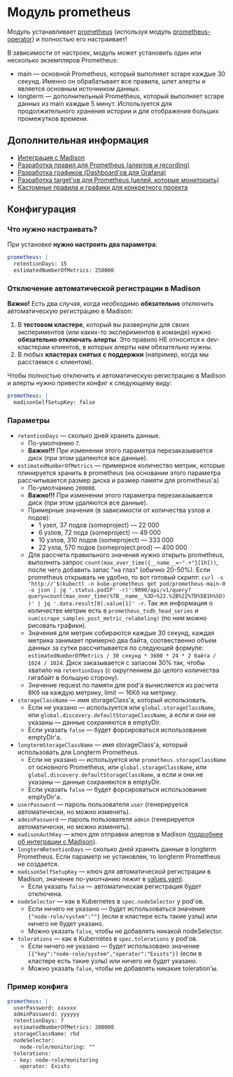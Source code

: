 Модуль prometheus
=======

Модуль устанавливает [prometheus](https://prometheus.io/) (используя модуль [prometheus-operator](../200-prometheus-operator/)) и полностью его настраивает!

В зависимости от настроек, модуль может установить один или несколько экземпляров Prometheus:
* main — основной Prometheus, который выполняет scrape каждые 30 секунд. Именно он обрабатывает все правила, шлет алерты и является основным источником данных.
* longterm — дополнительный Prometheus, который выполняет scrape данных из main каждые 5 минут. Используется для продолжительного хранения истории и для отображения больших промежутков времени.

Дополнительная информация
-------------------------

* [Интеграция с Madison](docs/MADISON.md)
* [Разработка правил для Prometheus (алертов и recording)](docs/PROMETHEUS_RULES_DEVELOPMENT.md)
* [Разработка графиков (Dashboard'ов для Grafana)](docs/GRAFANA_DASHBOARD_DEVELOPMENT.md)
* [Разработка target'ов для Prometheus (целей, которые мониторить)](docs/PROMETHEUS_TARGETS_DEVELOPMENT.md)
* [Кастомные правила и графики для конкретного проекта](docs/PROJECT_CUSTOMIZATION.md)

Конфигурация
------------

### Что нужно настраивать?

При установке **нужно настроить два параметра**:
```yaml
prometheus: |
  retentionDays: 15
  estimatedNumberOfMetrics: 250000
```

### Отключение автоматической регистрации в Madison

**Важно!** Есть два случая, когда необходимо **обязательно** отключить автоматическую регистрацию в Madison:
1. В **тестовом кластере**, который вы развернули для своих экспериментов (или каких-то экспериментов в команде) нужно **обязательно отключать алерты**. Это правило НЕ относится к dev-кластерам клиентов, в которых алерты нам обязательно нужны.
2. В любых **кластерах снятых с поддержки** (например, когда мы расстаемся с клиентом).

Чтобы полностью отключить и автоматическую регистрацию в Madison и алерты нужно привести конфиг к следующему виду:

```yaml
prometheus: |
  madisonSelfSetupKey: false
```

### Параметры

* `retentionDays` — сколько дней хранить данные.
    * По-умолчанию `7`.
    * **Важно!!!** При изменении этого параметра перезаказывается диск (при этом удаляются все данные).
* `estimatedNumberOfMetrics` — примерное количество метрик, которые плинируется хранить в prometheus (на основании этого параметра рассчитывается размер диска и размер памяти для prometheus'а)
    * По-умолчанию `200000`.
    * **Важно!!!** При изменении этого параметра перезаказывается диск (при этом удаляются все данные).
    * Примерные значения (в зависимости от количества узлов и подов):
        * 1 узел, 37 подов (someproject) — 22 000
        * 6 узлов, 72 пода (someproject) — 49 000
        * 10 узлов, 310 подов (someproject) — 333 000
        * 22 узла, 570  подов (someproject.prod) — 400 000
    * Для рассчета правильного значения нужно открыть prometheus, выполнить запрос `count(max_over_time({__name__=~".+"}[1h]))`, после чего добавить запас "на глаз" (обычно 20-50%). Если prometheus открывать не удобно, то вот готовый скрипт: `curl -s 'http://'$(kubectl -n kube-prometheus get pod/prometheus-main-0 -o json | jq '.status.podIP' -r)':9090/api/v1/query?query=count(max_over_time(%7B__name__%3D~%22.%2B%22%7D%5B1h%5D))' | jq '.data.result[0].value[1]' -r`. Так же информация о количестве метрик есть в `prometheus_tsdb_head_series` и `sum(scrape_samples_post_metric_relabeling)` (по ним можно рисовать графики).
    * Значения для метрик собираются каждые 30 секунд, каждая метрика занимает примерно два байта, соотвественно объем данных за сутки рассчитывается по следующей формуле: `estimatedNumberOfMetrics / 30 секунд * 3600 * 24 * 2 байта / 1024 / 1024`. Диск заказывается с запасом 30% так, чтобы хватило на `retentionDays` (с округлением до целого количества гигабайт в большую сторону).
    * Значение request по памяти для pod'а вычисляется из расчета 8Кб на каждую метрику, limit — 16Кб на метрику.
* `storageClassName` — имя storageClass'а, который использовать.
    * Если не указано — используется или `global.storageClassName`, или `global.discovery.defaultStorageClassName`, а если и они не указаны — данные сохраняются в emptyDir.
    * Если указать `false` — будет форсироваться использование emptyDir'а.
* `longtermStorageClassName` — имя storageClass'а, который использовать для Longterm Prometheus.
    * Если не указано — используется или `prometheus.storageClassName` от основного Prometheus, или `global.storageClassName`, или `global.discovery.defaultStorageClassName`, а если и они не указаны — данные сохраняются в emptyDir.
    * Если указать `false` — будет форсироваться использование emptyDir'а.
* `userPassword` — пароль пользователя `user` (генерируется автоматически, но можно изменять).
* `adminPassword` — пароль пользователя `admin` (генерируется автоматически, но можно изменять).
* `madisonAuthKey` — ключ для отправки алертов в Madison ([подробнее об интеграции с Madison](docs/MADISON.md)).
* `longtermRetentionDays` — сколько дней хранить данные в longterm Prometheus. Если параметр не установлен, то longterm Prometheus не создается.
* `madisonSelfSetupKey` — ключ для автоматической регистрации в Madison, значение по-умолчанию лежит в [values.yaml](values.yaml).
    * Если указать `false` — автоматическая регистрация будет отключена.
* `nodeSelector` — как в Kubernetes в `spec.nodeSelector` у pod'ов.
    * Если ничего не указано — будет использоваться значение `{"node-role/system":""}` (если в кластере есть такие узлы) или ничего не будет указано.
    * Можно указать `false`, чтобы не добавлять никакой nodeSelector.
* `tolerations` — как в Kubernetes в `spec.tolerations` у pod'ов.
    * Если ничего не указано — будет использовано значение `[{"key":"node-role/system","operator":"Exists"}]` (если в кластере есть такие узлы) или ничего не будет указано.
    * Можно указать `false`, чтобы не добавлять никакие toleration'ы.

### Пример конфига

```yaml
prometheus: |
  userPassword: xxxxxx
  adminPassword: yyyyyy
  retentionDays: 7
  estimatedNumberOfMetrics: 200000
  storageClassName: rbd
  nodeSelector:
    node-role/monitoring: ""
  tolerations:
  - key: node-role/monitoring
    operator: Exists
```
